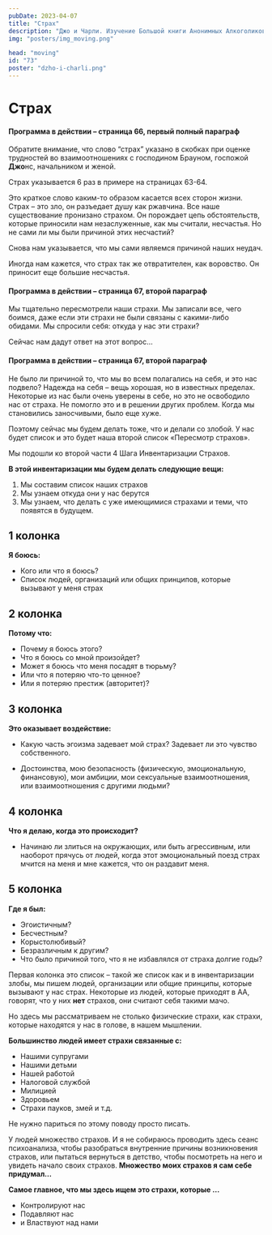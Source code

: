 ```yaml
---
pubDate: 2023-04-07
title: "Страх"
description: "Джо и Чарли. Изучение Большой книги Анонимных Алкоголиков.  (072)"
img: "posters/img_moving.png"

head: "moving"
id: "73"
poster: "dzho-i-charli.png"
---
```


# Страх

#### Программа в действии – страница 66, первый полный параграф

Обратите внимание, что слово “страх” указано в скобках при оценке трудностей во взаимоотношениях с господином Брауном, госпожой **Джо**нс, начальником и женой.

Страх указывается 6 раз в примере на страницах 63-64.

Это краткое слово каким-то образом касается всех сторон жизни. Страх – это зло, он разъедает душу как ржавчина. Все наше существование пронизано страхом. Он порождает цепь обстоятельств, которые приносили нам незаслуженные, как мы считали, несчастья. Но не сами ли мы были причиной этих несчастий?

Снова нам указывается, что мы сами являемся причиной наших неудач.

Иногда нам кажется, что страх так же отвратителен, как воровство. Он приносит еще большие несчастья.

#### Программа в действии – страница 67, второй параграф

Мы тщательно пересмотрели наши страхи. Мы записали все, чего боимся, даже если эти страхи не были связаны с какими-либо обидами. Мы спросили себя: откуда у нас эти страхи?

Сейчас нам дадут ответ на этот вопрос…

#### Программа в действии – страница 67, второй параграф

Не было ли причиной то, что мы во всем полагались на себя, и это нас подвело? Надежда на себя – вещь хорошая, но в известных пределах. Некоторые из нас были очень уверены в себе, но это не освободило нас от страха. Не помогло это и в решении других проблем. Когда мы становились заносчивыми, было еще хуже.

Поэтому сейчас мы будем делать тоже, что и делали со злобой. У нас будет список и это будет наша второй список «Пересмотр страхов».

Мы подошли ко второй части 4 Шага Инвентаризации Страхов.

**В этой инвентаризации мы будем делать следующие вещи:**

1. Мы составим список наших страхов
2. Мы узнаем откуда они у нас берутся
3. Мы узнаем, что делать с уже имеющимися страхами и теми, что появятся в будущем.

## 1 колонка

**Я боюсь:**

- Кого или что я боюсь?
- Список людей, организаций или общих принципов, которые вызывают у меня страх

## 2 колонка

**Потому что:**

- Почему я боюсь этого?
- Что я боюсь со мной произойдет?
- Может я боюсь что меня посадят в тюрьму?
- Или что я потеряю что-то ценное?
- Или я потеряю престиж (авторитет)?

## 3 колонка

**Это оказывает воздействие:**

- Какую часть эгоизма задевает мой страх? Задевает ли это чувство собственного.

- Достоинства, мою безопасность (физическую, эмоциональную, финансовую), мои амбиции, мои сексуальные взаимоотношения, или взаимоотношения с другими людьми?

## 4 колонка

**Что я делаю, когда это происходит?**

- Начинаю ли злиться на окружающих, или быть агрессивным, или наоборот прячусь от людей, когда этот эмоциональный поезд страх мчится на меня и мне кажется, что он раздавит меня.

## 5 колонка

**Где я был:**

- Эгоистичным?
- Бесчестным?
- Корыстолюбивый?
- Безразличным к другим?
- Что было причиной того, что я не избавлялся от страха долгие годы?

Первая колонка это список – такой же список как и в инвентаризации злобы, мы пишем людей, организации или общие принципы, которые вызывают у нас страх. Некоторые из людей, которые приходят в АА, говорят, что у них **нет** страхов, они считают себя такими мачо.

Но здесь мы рассматриваем не столько физические страхи, как страхи, которые находятся у нас в голове, в нашем мышлении.

**Большинство людей имеет страхи связанные c:**

- Нашими супругами
- Нашими детьми
- Нашей работой
- Налоговой службой
- Милицией
- Здоровьем
- Страхи пауков, змей и т.д.

Не нужно париться по этому поводу просто писать.

У людей множество страхов. И я не собираюсь проводить здесь сеанс психоанализа, чтобы разобраться внутренние причины возникновения страхов, или пытаться вернуться в детство, чтобы посмотреть на него и увидеть начало своих страхов. **Множество моих страхов я сам себе придумал…**

**Самое главное, что мы здесь ищем это страхи, которые …**

- Контролируют нас
- Подавляют нас
- и Властвуют над нами
